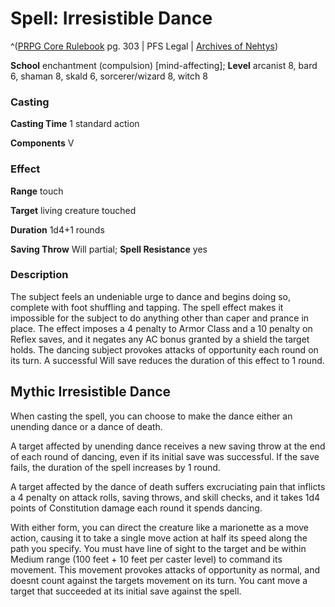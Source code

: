 # Spell: Irresistible Dance

^([PRPG Core Rulebook][ss-irresistible-dance] pg. 303 | PFS Legal | [Archives of Nehtys][sn-irresistible-dance])

**School** enchantment (compulsion) [mind-affecting]; **Level** arcanist 8, bard 6, shaman 8, skald 6, sorcerer/wizard 8, witch 8

### Casting

**Casting Time** 1 standard action  

**Components** V

### Effect

**Range** touch  

**Target** living creature touched  

**Duration** 1d4+1 rounds  

**Saving Throw** Will partial; **Spell Resistance** yes

### Description

The subject feels an undeniable urge to dance and begins doing so, complete with foot shuffling and tapping. The spell effect makes it impossible for the subject to do anything other than caper and prance in place. The effect imposes a 4 penalty to Armor Class and a 10 penalty on Reflex saves, and it negates any AC bonus granted by a shield the target holds. The dancing subject provokes attacks of opportunity each round on its turn. A successful Will save reduces the duration of this effect to 1 round.

## Mythic Irresistible Dance

When casting the spell, you can choose to make the dance either an unending dance or a dance of death.  

A target affected by unending dance receives a new saving throw at the end of each round of dancing, even if its initial save was successful. If the save fails, the duration of the spell increases by 1 round.  

A target affected by the dance of death suffers excruciating pain that inflicts a 4 penalty on attack rolls, saving throws, and skill checks, and it takes 1d4 points of Constitution damage each round it spends dancing.  

With either form, you can direct the creature like a marionette as a move action, causing it to take a single move action at half its speed along the path you specify. You must have line of sight to the target and be within Medium range (100 feet + 10 feet per caster level) to command its movement. This movement provokes attacks of opportunity as normal, and doesnt count against the targets movement on its turn. You cant move a target that succeeded at its initial save against the spell.

[ss-irresistible-dance]: http://paizo.com/pathfinderRPG/v57
[sn-irresistible-dance]: http://www.archivesofnethys.com/SpellDisplay.aspx?ItemName=Irresistible%20Dance